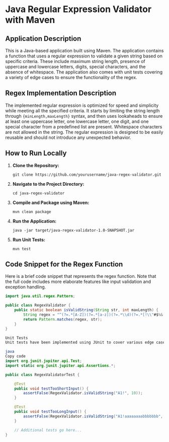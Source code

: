 # Java Regular Expression Validator with Maven

## Application Description
This is a Java-based application built using Maven. The application contains a function that uses a regular expression to validate a given string based on specific criteria. These include maximum string length, presence of uppercase and lowercase letters, digits, special characters, and the absence of whitespace. The application also comes with unit tests covering a variety of edge cases to ensure the functionality of the regex.

## Regex Implementation Description
The implemented regular expression is optimized for speed and simplicity while meeting all the specified criteria. It starts by limiting the string length through `{minLength,maxLength}` syntax, and then uses lookaheads to ensure at least one uppercase letter, one lowercase letter, one digit, and one special character from a predefined list are present. Whitespace characters are not allowed in the string. The regular expression is designed to be easily reusable and should not introduce any unexpected behavior.

## How to Run Locally

1. **Clone the Repository:**
    ```
    git clone https://github.com/yourusername/java-regex-validator.git
    ```

2. **Navigate to the Project Directory:**
    ```
    cd java-regex-validator
    ```

3. **Compile and Package using Maven:**
    ```
    mvn clean package
    ```

4. **Run the Application:**
    ```
    java -jar target/java-regex-validator-1.0-SNAPSHOT.jar
    ```

5. **Run Unit Tests:**
    ```
    mvn test
    ```

## Code Snippet for the Regex Function
Here is a brief code snippet that represents the regex function. Note that the full code includes more elaborate features like input validation and exception handling.

```java
import java.util.regex.Pattern;

public class RegexValidator {
    public static boolean isValidString(String str, int maxLength) {
        String regex = "^(?=.*[A-Z])(?=.*[a-z])(?=.*\\d)(?=.*[!\\"#$%&'()*+,-./:;<=>?@[\\]^_`{|}~])\\S{" + 1 + "," + maxLength + "}$";
        return Pattern.matches(regex, str);
    }
}

Unit Tests
Unit tests have been implemented using JUnit to cover various edge cases like too short input, too long input, missing uppercase, lowercase, special characters, digits, and excess whitespace characters.

java
Copy code
import org.junit.jupiter.api.Test;
import static org.junit.jupiter.api.Assertions.*;

public class RegexValidatorTest {

    @Test
    public void testTooShortInput() {
        assertFalse(RegexValidator.isValidString("A1!", 10));
    }

    @Test
    public void testTooLongInput() {
        assertFalse(RegexValidator.isValidString("A1!aaaaaaaabbbbbbb", 15));
    }

    // Additional tests go here...
}